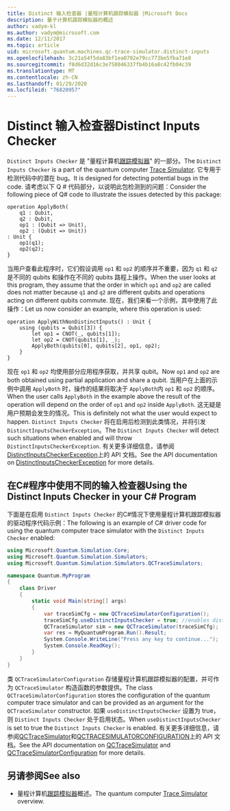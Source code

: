 ```yaml
---
title: Distinct 输入检查器 |量程计算机跟踪模拟器 |Microsoft Docs
description: 量子计算机跟踪模拟器的概述
author: vadym-kl
ms.author: vadym@microsoft.com
ms.date: 12/11/2017
ms.topic: article
uid: microsoft.quantum.machines.qc-trace-simulator.distinct-inputs
ms.openlocfilehash: 3c21a54f5da83bf1ea0792e79cc773be5fba71e8
ms.sourcegitcommit: f8d6d32d16c3e758046337fb4b16a8c42fb04c39
ms.translationtype: MT
ms.contentlocale: zh-CN
ms.lasthandoff: 01/29/2020
ms.locfileid: "76820957"
---
```

# <a name="distinct-inputs-checker"></a><span data-ttu-id="872e0-103">Distinct 输入检查器</span><span class="sxs-lookup"><span data-stu-id="872e0-103">Distinct Inputs Checker</span></span>

<span data-ttu-id="872e0-104">`Distinct Inputs Checker` 是 "量程计算机[跟踪模拟器](xref:microsoft.quantum.machines.qc-trace-simulator.intro)" 的一部分。</span><span class="sxs-lookup"><span data-stu-id="872e0-104">The `Distinct Inputs Checker` is a part of the quantum computer [Trace Simulator](xref:microsoft.quantum.machines.qc-trace-simulator.intro).</span></span> <span data-ttu-id="872e0-105">它专用于检测代码中的潜在 bug。</span><span class="sxs-lookup"><span data-stu-id="872e0-105">It is designed for detecting potential bugs in the code.</span></span> <span data-ttu-id="872e0-106">请考虑以下 Q # 代码部分，以说明此包检测到的问题：</span><span class="sxs-lookup"><span data-stu-id="872e0-106">Consider the following piece of Q# code to illustrate the issues detected by this package:</span></span>

```qsharp
operation ApplyBoth(
    q1 : Qubit,
    q2 : Qubit,
    op1 : (Qubit => Unit),
    op2 : (Qubit => Unit))
: Unit {
    op1(q1);
    op2(q2);
}
```

<span data-ttu-id="872e0-107">当用户查看此程序时，它们假设调用 `op1` 和 `op2` 的顺序并不重要，因为 `q1` 和 `q2` 是不同的 qubits 和操作在不同的 qubits 路程上操作。</span><span class="sxs-lookup"><span data-stu-id="872e0-107">When the user looks at this program, they assume that the order in which `op1` and `op2` are called does not matter because `q1` and `q2` are different qubits and operations acting on different qubits commute.</span></span> <span data-ttu-id="872e0-108">现在，我们来看一个示例，其中使用了此操作：</span><span class="sxs-lookup"><span data-stu-id="872e0-108">Let us now consider an example, where this operation is used:</span></span>

```qsharp
operation ApplyWithNonDistinctInputs() : Unit {
    using (qubits = Qubit[3]) {
        let op1 = CNOT(_, qubits[1]);
        let op2 = CNOT(qubits[1], _);
        ApplyBoth(qubits[0], qubits[2], op1, op2);
    }
}
```

<span data-ttu-id="872e0-109">现在 `op1` 和 `op2` 均使用部分应用程序获取，并共享 qubit。</span><span class="sxs-lookup"><span data-stu-id="872e0-109">Now `op1` and `op2` are both obtained using partial application and share a qubit.</span></span> <span data-ttu-id="872e0-110">当用户在上面的示例中调用 `ApplyBoth` 时，操作的结果将取决于 `ApplyBoth`内 `op1` 和 `op2` 的顺序。</span><span class="sxs-lookup"><span data-stu-id="872e0-110">When the user calls `ApplyBoth` in the example above the result of the operation will depend on the order of `op1` and `op2` inside `ApplyBoth`.</span></span> <span data-ttu-id="872e0-111">这无疑是用户预期会发生的情况。</span><span class="sxs-lookup"><span data-stu-id="872e0-111">This is definitely not what the user would expect to happen.</span></span> <span data-ttu-id="872e0-112">`Distinct Inputs Checker` 将在启用后检测到此类情况，并将引发 `DistinctInputsCheckerException`。</span><span class="sxs-lookup"><span data-stu-id="872e0-112">The `Distinct Inputs Checker` will detect such situations when enabled and will throw `DistinctInputsCheckerException`.</span></span> <span data-ttu-id="872e0-113">有关更多详细信息，请参阅[DistinctInputsCheckerException](https://docs.microsoft.com/dotnet/api/Microsoft.Quantum.Simulation.Simulators.QCTraceSimulators.DistinctInputsCheckerException)上的 API 文档。</span><span class="sxs-lookup"><span data-stu-id="872e0-113">See the API documentation on [DistinctInputsCheckerException](https://docs.microsoft.com/dotnet/api/Microsoft.Quantum.Simulation.Simulators.QCTraceSimulators.DistinctInputsCheckerException) for more details.</span></span>

## <a name="using-the-distinct-inputs-checker-in-your-c-program"></a><span data-ttu-id="872e0-114">在C#程序中使用不同的输入检查器</span><span class="sxs-lookup"><span data-stu-id="872e0-114">Using the Distinct Inputs Checker in your C# Program</span></span>

<span data-ttu-id="872e0-115">下面是在启用 `Distinct Inputs Checker` 的C#情况下使用量程计算机跟踪模拟器的驱动程序代码示例：</span><span class="sxs-lookup"><span data-stu-id="872e0-115">The following is an example of C# driver code for using the quantum computer trace simulator with the `Distinct Inputs Checker` enabled:</span></span>

```csharp
using Microsoft.Quantum.Simulation.Core;
using Microsoft.Quantum.Simulation.Simulators;
using Microsoft.Quantum.Simulation.Simulators.QCTraceSimulators;

namespace Quantum.MyProgram
{
    class Driver
    {
        static void Main(string[] args)
        {
            var traceSimCfg = new QCTraceSimulatorConfiguration();
            traceSimCfg.useDistinctInputsChecker = true; //enables distinct inputs checker
            QCTraceSimulator sim = new QCTraceSimulator(traceSimCfg);
            var res = MyQuantumProgram.Run().Result;
            System.Console.WriteLine("Press any key to continue...");
            System.Console.ReadKey();
        }
    }
}
```

<span data-ttu-id="872e0-116">类 `QCTraceSimulatorConfiguration` 存储量程计算机跟踪模拟器的配置，并可作为 `QCTraceSimulator` 构造函数的参数提供。</span><span class="sxs-lookup"><span data-stu-id="872e0-116">The class `QCTraceSimulatorConfiguration` stores the configuration of the quantum computer trace simulator and can be provided as an argument for the `QCTraceSimulator` constructor.</span></span> <span data-ttu-id="872e0-117">如果 `useDistinctInputsChecker` 设置为 true，则 `Distinct Inputs Checker` 处于启用状态。</span><span class="sxs-lookup"><span data-stu-id="872e0-117">When `useDistinctInputsChecker` is set to true the `Distinct Inputs Checker` is enabled.</span></span> <span data-ttu-id="872e0-118">有关更多详细信息，请参阅[QCTraceSimulator](https://docs.microsoft.com/dotnet/api/Microsoft.Quantum.Simulation.Simulators.QCTraceSimulators.QCTraceSimulator)和[QCTRACESIMULATORCONFIGURATION](https://docs.microsoft.com/dotnet/api/Microsoft.Quantum.Simulation.Simulators.QCTraceSimulators.QCTraceSimulatorConfiguration?)上的 API 文档。</span><span class="sxs-lookup"><span data-stu-id="872e0-118">See the API documentation on [QCTraceSimulator](https://docs.microsoft.com/dotnet/api/Microsoft.Quantum.Simulation.Simulators.QCTraceSimulators.QCTraceSimulator) and [QCTraceSimulatorConfiguration](https://docs.microsoft.com/dotnet/api/Microsoft.Quantum.Simulation.Simulators.QCTraceSimulators.QCTraceSimulatorConfiguration?) for more details.</span></span>

## <a name="see-also"></a><span data-ttu-id="872e0-119">另请参阅</span><span class="sxs-lookup"><span data-stu-id="872e0-119">See also</span></span>

- <span data-ttu-id="872e0-120">量程计算机[跟踪模拟器](xref:microsoft.quantum.machines.qc-trace-simulator.intro)概述。</span><span class="sxs-lookup"><span data-stu-id="872e0-120">The quantum computer [Trace Simulator](xref:microsoft.quantum.machines.qc-trace-simulator.intro) overview.</span></span>
